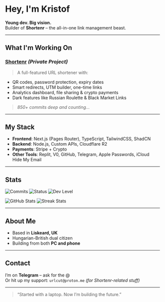 # Hey, I'm Kristof

**Young dev. Big vision.**  
Builder of **Shortenr** – the all-in-one link management beast.

---

## What I'm Working On

### [Shortenr](#) *(Private Project)*
> A full-featured URL shortener with:
- QR codes, password protection, expiry dates  
- Smart redirects, UTM builder, one-time links  
- Analytics dashboard, file sharing & crypto payments  
- Dark features like Russian Roulette & Black Market Links  
> *850+ commits deep and counting…*

---

## My Stack

- **Frontend**: Next.js (Pages Router), TypeScript, TailwindCSS, ShadCN
- **Backend**: Node.js, Custom APIs, Cloudflare R2
- **Payments**: Stripe + Crypto
- **Other Tools**: Replit, V0, GitHub, Telegram, Apple Passwords, iCloud Hide My Email

---

## Stats

![Commits](https://img.shields.io/badge/Shortenr_Commits-850%2B-blue)
![Status](https://img.shields.io/badge/Build-In%20Progress-yellow)
![Dev Level](https://img.shields.io/badge/Status-Elite%20Dev%20in%20Training-red)

![GitHub Stats](https://camo.githubusercontent.com/186934c7c43c4755e38bd6aace9c0c39b7d0dc12432966506826fc018ba6613e/68747470733a2f2f6769746875622d70726f66696c652d74726f7068792e76657263656c2e6170702f3f757365726e616d653d66757a7a6265617230303031)
![Streak Stats](https://camo.githubusercontent.com/a761492628389d4d1076f16222deed16119872ea881734b943b4d010cc6c99ba/68747470733a2f2f6769746875622d726561646d652d73747265616b2d73746174732e6865726f6b756170702e636f6d2f3f757365723d66757a7a6265617230303031)

---

## About Me

- Based in **Liskeard, UK**
- Hungarian-British dual citizen
- Building from both **PC and phone**

---

## Contact

I’m on **Telegram** – ask for the @  
Or hit up my support: `urlcut@proton.me` *(for Shortenr-related stuff)*

---

> “Started with a laptop. Now I’m building the future.”